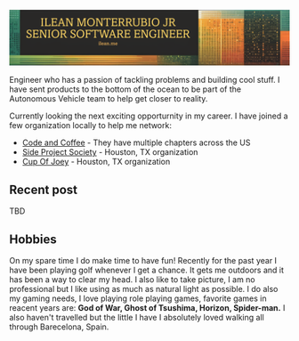 ![MyBanner](/images/myBanner.png)

Engineer who has a passion of tackling problems and building cool stuff. I have sent products to the bottom of the ocean to be part of the Autonomous Vehicle team to help get closer to reality. 

Currently looking the next exciting opporturnity in my career. I have joined a few organization locally to help me network:
- [Code and Coffee](https://www.codeandcoffee.org) - They have multiple chapters across the US
- [Side Project Society](https://www.sideprojectsociety.com) - Houston, TX organization
- [Cup Of Joey](https://www.cupofjoey.org/) - Houston, TX organization

## Recent post
TBD

## Hobbies
On my spare time I do make time to have fun! Recently for the past year I have been playing golf whenever I get a chance. It gets me outdoors and it has been a way to clear my head. I also like to take picture, I am no professional but I like using as much as natural light as possible. I do also my gaming needs, I love playing role playing games, favorite games in reacent years are: **God of War, Ghost of Tsushima, Horizon, Spider-man.**
I also haven't travelled but the little I have I absolutely loved walking all through Barecelona, Spain.
